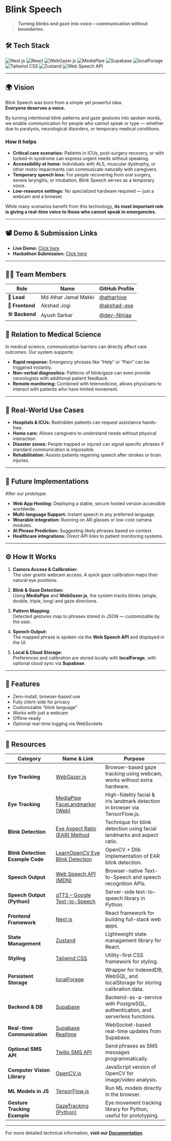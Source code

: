 # Blink Speech

> **Turning blinks and gaze into voice – communication without boundaries.**

## 🛠 Tech Stack

![Next.js](https://img.shields.io/badge/Next.js-000000?style=for-the-badge&logo=nextdotjs&logoColor=white)
![React](https://img.shields.io/badge/React-20232A?style=for-the-badge&logo=react&logoColor=61DAFB)
![WebGazer.js](https://img.shields.io/badge/WebGazer.js-FF6F00?style=for-the-badge&logo=javascript&logoColor=white)
![MediaPipe](https://img.shields.io/badge/MediaPipe-4285F4?style=for-the-badge&logo=google&logoColor=white)
![Supabase](https://img.shields.io/badge/Supabase-3ECF8E?style=for-the-badge&logo=supabase&logoColor=white)
![localForage](https://img.shields.io/badge/localForage-FFA500?style=for-the-badge&logo=html5&logoColor=white)
![Tailwind CSS](https://img.shields.io/badge/Tailwind_CSS-38B2AC?style=for-the-badge&logo=tailwind-css&logoColor=white)
![Zustand](https://img.shields.io/badge/Zustand-593D88?style=for-the-badge&logo=react&logoColor=white)
![Web Speech API](https://img.shields.io/badge/Web_Speech_API-FF4081?style=for-the-badge&logo=googlechrome&logoColor=white)

---

## 🌍 Vision

Blink Speech was born from a simple yet powerful idea:  
**Everyone deserves a voice.**

By turning intentional blink patterns and gaze gestures into spoken words, we enable communication for people who cannot speak or type — whether due to paralysis, neurological disorders, or temporary medical conditions.

### How it helps

* **Critical care scenarios:** Patients in ICUs, post-surgery recovery, or with locked-in syndrome can express urgent needs without speaking.
* **Accessibility at home:** Individuals with ALS, muscular dystrophy, or other motor impairments can communicate naturally with caregivers.
* **Temporary speech loss:** For people recovering from oral surgery, severe laryngitis, or intubation, Blink Speech serves as a temporary voice.
* **Low-resource settings:** No specialized hardware required — just a webcam and a browser.

While many scenarios benefit from this technology, **its most important role is giving a real-time voice to those who cannot speak in emergencies.**

---
## 📽 Demo & Submission Links

* **Live Demo:** [Click here](#)  
* **Hackathon Submission:** [Click here](#)  

---
## 👨‍💻 **Team Members**

| Role        | Name         | GitHub Profile |
|-------------|--------------|----------------|
| 🧠 **Lead**     | Md Athar Jamal Makki  | [@atharhive](https://github.com/atharhive)       |
| 🎨 **Frontend** | Akshad Jogi  | [@akshad-exe](https://github.com/akshad-exe)     |
| 🛠 **Backend**  | Ayush Sarkar  | [@dev-Ninjaa](https://github.com/dev-Ninjaa)      |


## 🧬 Relation to Medical Science

In medical science, communication barriers can directly affect care outcomes. Our system supports:

* **Rapid response:** Emergency phrases like “Help” or “Pain” can be triggered instantly.
* **Non-verbal diagnostics:** Patterns of blink/gaze can even provide neurologists with additional patient feedback.
* **Remote monitoring:** Combined with telemedicine, allows physicians to interact with patients who have limited movement.

---

## 📌 Real-World Use Cases

* **Hospitals & ICUs:** Bedridden patients can request assistance hands-free.
* **Home care:** Allows caregivers to understand needs without physical interaction.
* **Disaster zones:** People trapped or injured can signal specific phrases if standard communication is impossible.
* **Rehabilitation:** Assists patients regaining speech after strokes or brain injuries.

---

## 🚀 Future Implementations

After our prototype:

* **Web App Hosting:** Deploying a stable, secure hosted version accessible worldwide.
* **Multi-language Support:** Instant speech in any preferred language.
* **Wearable integration:** Running on AR glasses or low-cost camera modules.
* **AI Phrase Prediction:** Suggesting likely phrases based on context.
* **Healthcare integrations:** Direct API links to patient monitoring systems.

---

## ⚙️ How It Works

1. **Camera Access & Calibration:**  
   The user grants webcam access. A quick gaze calibration maps their natural eye positions.

2. **Blink & Gaze Detection:**  
   Using **MediaPipe** and **WebGazer.js**, the system tracks blinks (single, double, triple, long) and gaze directions.

3. **Pattern Mapping:**  
   Detected gestures map to phrases stored in JSON — customizable by the user.

4. **Speech Output:**  
   The mapped phrase is spoken via the **Web Speech API** and displayed in the UI.

5. **Local & Cloud Storage:**  
   Preferences and calibration are stored locally with **localForage**, with optional cloud sync via **Supabase**.

---

## 🧩 Features

* Zero-install, browser-based use
* Fully client-side for privacy
* Customizable “blink language”
* Works with just a webcam
* Offline-ready
* Optional real-time logging via WebSockets

---

## 🔗 Resources

| Category                         | Name & Link                                                                                                       | Purpose                                                                         |
| -------------------------------- | ----------------------------------------------------------------------------------------------------------------- | ------------------------------------------------------------------------------- |
| **Eye Tracking**                 | [WebGazer.js](https://webgazer.cs.brown.edu/)                                                                     | Browser-based gaze tracking using webcam, works without extra hardware.         |
| **Eye Tracking**                 | [MediaPipe FaceLandmarker (Web)](https://ai.google.dev/edge/mediapipe/solutions/vision/face_landmarker/web_js)    | High-fidelity facial & iris landmark detection in browser via TensorFlow.js.    |
| **Blink Detection**              | [Eye Aspect Ratio (EAR) Method](https://www.pyimagesearch.com/2017/04/24/eye-blink-detection-opencv-python-dlib/) | Technique for blink detection using facial landmarks and aspect ratio.          |
| **Blink Detection Example Code** | [LearnOpenCV Eye Blink Detection](https://github.com/spmallick/learnopencv/tree/master/Eye-Blink-Detection)       | OpenCV + Dlib implementation of EAR blink detection.                            |
| **Speech Output**                | [Web Speech API (MDN)](https://developer.mozilla.org/en-US/docs/Web/API/Web_Speech_API)                           | Browser-native Text-to-Speech and speech recognition APIs.                      |
| **Speech Output (Python)**       | [gTTS – Google Text-to-Speech](https://github.com/pndurette/gTTS)                                                 | Server-side text-to-speech library in Python.                                   |
| **Frontend Framework**           | [Next.js](https://nextjs.org/)                                                                                    | React framework for building full-stack web apps.                               |
| **State Management**             | [Zustand](https://zustand-demo.pmnd.rs/)                                                                          | Lightweight state management library for React.                                 |
| **Styling**                      | [Tailwind CSS](https://tailwindcss.com/)                                                                          | Utility-first CSS framework for styling.                                        |
| **Persistent Storage**           | [localForage](https://localforage.github.io/localForage/)                                                         | Wrapper for IndexedDB, WebSQL, and localStorage for storing calibration data.   |
| **Backend & DB**                 | [Supabase](https://supabase.com/)                                                                                 | Backend-as-a-service with PostgreSQL, authentication, and serverless functions. |
| **Real-time Communication**      | [Supabase Realtime](https://supabase.com/docs/guides/realtime)                                                    | WebSocket-based real-time updates from Supabase.                                |
| **Optional SMS API**             | [Twilio SMS API](https://www.twilio.com/docs/sms)                                                                 | Send phrases as SMS messages programmatically.                                  |
| **Computer Vision Library**      | [OpenCV.js](https://docs.opencv.org/4.x/d5/d10/tutorial_js_root.html)                                             | JavaScript version of OpenCV for image/video analysis.                          |
| **ML Models in JS**              | [TensorFlow.js](https://www.tensorflow.org/js)                                                                    | Run ML models directly in the browser.                                          |
| **Gesture Tracking Example**     | [GazeTracking (Python)](https://github.com/antoinelame/GazeTracking)                                              | Eye movement tracking library for Python, useful for prototyping.               |

---


For more detailed technical information, **visit our [Documentation](https://github.com/akshad-exe/Blink-Speech/blob/main/docs.md)**.
